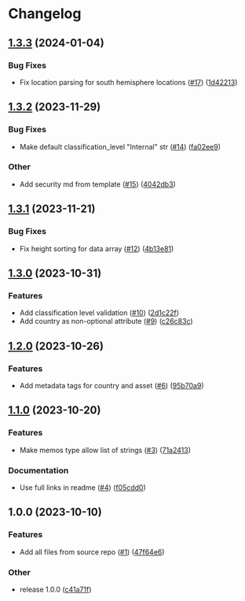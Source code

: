 # Changelog

## [1.3.3](https://github.com/equinor/atmos-validation/compare/v1.3.2...v1.3.3) (2024-01-04)


### Bug Fixes

* Fix location parsing for south hemisphere locations ([#17](https://github.com/equinor/atmos-validation/issues/17)) ([1d42213](https://github.com/equinor/atmos-validation/commit/1d422131287aa959858d7606aecab0f803107928))

## [1.3.2](https://github.com/equinor/atmos-validation/compare/v1.3.1...v1.3.2) (2023-11-29)


### Bug Fixes

* Make default classification_level "Internal" str ([#14](https://github.com/equinor/atmos-validation/issues/14)) ([fa02ee9](https://github.com/equinor/atmos-validation/commit/fa02ee93360d4ec48d96d92ef8d0cf4d52483252))


### Other

* Add security md from template ([#15](https://github.com/equinor/atmos-validation/issues/15)) ([4042db3](https://github.com/equinor/atmos-validation/commit/4042db392425853a44ee58042667f3fffd2bb265))

## [1.3.1](https://github.com/equinor/atmos-validation/compare/v1.3.0...v1.3.1) (2023-11-21)


### Bug Fixes

* Fix height sorting for data array  ([#12](https://github.com/equinor/atmos-validation/issues/12)) ([4b13e81](https://github.com/equinor/atmos-validation/commit/4b13e818af52b91360f083f115396b02904939dc))

## [1.3.0](https://github.com/equinor/atmos-validation/compare/v1.2.0...v1.3.0) (2023-10-31)


### Features

* Add classification level validation ([#10](https://github.com/equinor/atmos-validation/issues/10)) ([2d1c22f](https://github.com/equinor/atmos-validation/commit/2d1c22f88e71eda48a5e22372326163228f47454))
* Add country as non-optional attribute ([#9](https://github.com/equinor/atmos-validation/issues/9)) ([c26c83c](https://github.com/equinor/atmos-validation/commit/c26c83ccd4afa4d6bb887e8994da6d9fbd5c7e9e))

## [1.2.0](https://github.com/equinor/atmos-validation/compare/v1.1.0...v1.2.0) (2023-10-26)


### Features

* Add metadata tags for country and asset ([#6](https://github.com/equinor/atmos-validation/issues/6)) ([95b70a9](https://github.com/equinor/atmos-validation/commit/95b70a9bef97d70a2e5b920965417de9ddcc2a75))

## [1.1.0](https://github.com/equinor/atmos-validation/compare/v1.0.0...v1.1.0) (2023-10-20)


### Features

* Make memos type allow list of strings ([#3](https://github.com/equinor/atmos-validation/issues/3)) ([71a2413](https://github.com/equinor/atmos-validation/commit/71a24139a9e41fd152cbf1ae491fcc324115b955))


### Documentation

* Use full links in readme ([#4](https://github.com/equinor/atmos-validation/issues/4)) ([f05cdd0](https://github.com/equinor/atmos-validation/commit/f05cdd049c8ea2fd8d8965a746f239f89cae3eb7))

## 1.0.0 (2023-10-10)


### Features

* Add all files from source repo ([#1](https://github.com/equinor/atmos-validation/issues/1)) ([47f64e6](https://github.com/equinor/atmos-validation/commit/47f64e6b3528a8225e5ae662966e1c8b11e53616))


### Other

* release 1.0.0 ([c41a71f](https://github.com/equinor/atmos-validation/commit/c41a71fd442b62a1363f5b284bcbe923d297bcc7))
